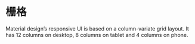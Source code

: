 # 栅格

Material design’s responsive UI is based on a column-variate grid layout. It has 12 columns on desktop, 8 columns on tablet and 4 columns on phone.
